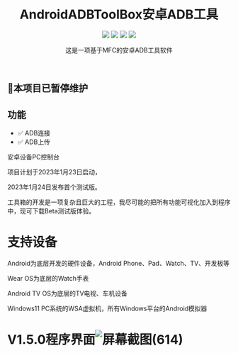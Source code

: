 <div align="center">
    <h1>AndroidADBToolBox安卓ADB工具</h1>
    <img src="https://img.shields.io/github/license/JasonYANG170/UploadLocationEXE?label=License&style=for-the-badge">
    <img src="https://img.shields.io/github/commit-activity/w/JasonYANG170/UploadLocationEXE?style=for-the-badge">
<img src="https://img.shields.io/github/languages/count/JasonYANG170/UploadLocationEXE?logo=python&style=for-the-badge">
<img src="https://github.com/JasonYANG170/UploadLocationEXE/assets/39414350/7400a5d2-1031-4e31-b189-4cbfa2df51e6">
	
这是一项基于MFC的安卓ADB工具软件

<br>

</div>

## 🚧本项目已暂停维护  

## 功能
- ✅ ADB连接
- ✅ ADB上传



安卓设备PC控制台

项目计划于2023年1月23日启动，

2023年1月24日发布首个测试版。

工具箱的开发是一项复杂且巨大的工程，我尽可能的把所有功能可视化加入到程序中，现可下载Beta测试版体验。
# 支持设备
Android为底层开发的硬件设备，Android Phone、Pad、Watch、TV、开发板等

Wear OS为底层的Watch手表

Android TV OS为底层的TV电视、车机设备

Windows11 PC系统的WSA虚拟机，所有Windows平台的Android模拟器
# V1.5.0程序界面![屏幕截图(614)](https://user-images.githubusercontent.com/39414350/215436368-89a1892a-d8b6-4474-9b3c-0b5bab3e6fb8.png)
